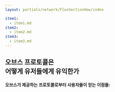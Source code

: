 ```yaml
---
layout: partials/network/FlexSectionHow/index

item1:
  - item1.md
item2:
  - item2.md
item3:
  - item3.md
---
```


## 오브스 프로토콜은<br>어떻게 유저들에게 유익한가

#### 오브스가 제공하는 프로토콜로부터 사용자들이 얻는 이점들:
